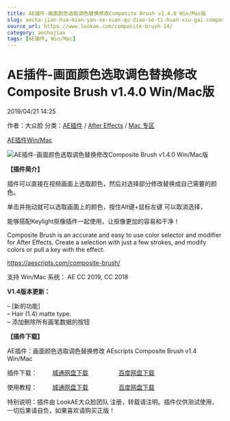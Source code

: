 ```yaml
---
title: AE插件-画面颜色选取调色替换修改Composite Brush v1.4.0 Win/Mac版
slug: aecha-jian-hua-mian-yan-se-xuan-qu-diao-se-ti-huan-xiu-gai-composite-brush-v1-4-0-win-macban
source_url: https://www.lookae.com/composite-brush-14/
category: aechajian
tags: [AE插件, Win/Mac]
---
```

# AE插件-画面颜色选取调色替换修改Composite Brush v1.4.0 Win/Mac版

2019/04/21 14:25

作者：大众脸
分类：[AE插件](https://www.lookae.com/after-effects/aechajian/) / [After Effects](https://www.lookae.com/after-effects/) / [Mac 专区](https://www.lookae.com/mac-osx/)

[AE插件](https://www.lookae.com/tag/ae%e6%8f%92%e4%bb%b6/)[Win/Mac](https://www.lookae.com/tag/winmac/)

![AE插件-画面颜色选取调色替换修改Composite Brush v1.4.0 Win/Mac版](https://www.lookae.com/wp-content/uploads/2018/11/Composite-Brush-.jpg "AE插件-画面颜色选取调色替换修改Composite Brush v1.4.0 Win/Mac版-LookAE.com")

**【插件简介】**

插件可以直接在视频画面上选取颜色，然后对选择部分修改替换成自己需要的颜色。

单击并拖动就可以选取画面上的颜色，按住Alt键+鼠标左键 可以取消选择，

能够搭配Keylight抠像插件一起使用，让抠像更加的容易和干净！

Composite Brush is an accurate and easy to use color selector and modifier for After Effects. Create a selection with just a few strokes, and modify colors or pull a key with the effect.

https://aescripts.com/composite-brush/

支持 Win/Mac 系统： AE CC 2019, CC 2018

**V1.4版本更新：**

– [新的功能]  
– Hair (1.4) matte type.  
– 添加删除所有画笔数据的按钮

**【插件下载】**

AE插件：画面颜色选取调色替换修改 AEscripts Composite Brush v1.4 Win/Mac

插件下载：         [城通网盘下载](https://lookae.ctfile.com/fs/680462-367243234)                  [百度网盘下载](https://pan.baidu.com/s/1tHcuYZvtRZRifHR78rJDnA)

使用教程：         [城通网盘下载](https://lookae.ctfile.com/fs/680462-331097985)                  [百度网盘下载](https://pan.baidu.com/s/1sd0XkNw_f09V3BXC2_Sxvw)

特别说明：插件由 LookAE大众脸团队 注册，转载请注明。插件仅供测试使用，一切后果请自负，如果喜欢请购买正版！
